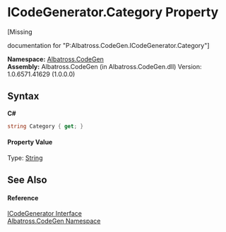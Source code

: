# ICodeGenerator.Category Property 
 

\[Missing <summary> documentation for "P:Albatross.CodeGen.ICodeGenerator.Category"\]

**Namespace:**&nbsp;<a href="15cf6e12-be6a-9747-9980-acf9dcacbf1a">Albatross.CodeGen</a><br />**Assembly:**&nbsp;Albatross.CodeGen (in Albatross.CodeGen.dll) Version: 1.0.6571.41629 (1.0.0.0)

## Syntax

**C#**<br />
``` C#
string Category { get; }
```


#### Property Value
Type: <a href="http://msdn2.microsoft.com/en-us/library/s1wwdcbf" target="_blank">String</a>

## See Also


#### Reference
<a href="81f2962e-1248-6108-03fc-3aad1ff9e183">ICodeGenerator Interface</a><br /><a href="15cf6e12-be6a-9747-9980-acf9dcacbf1a">Albatross.CodeGen Namespace</a><br />